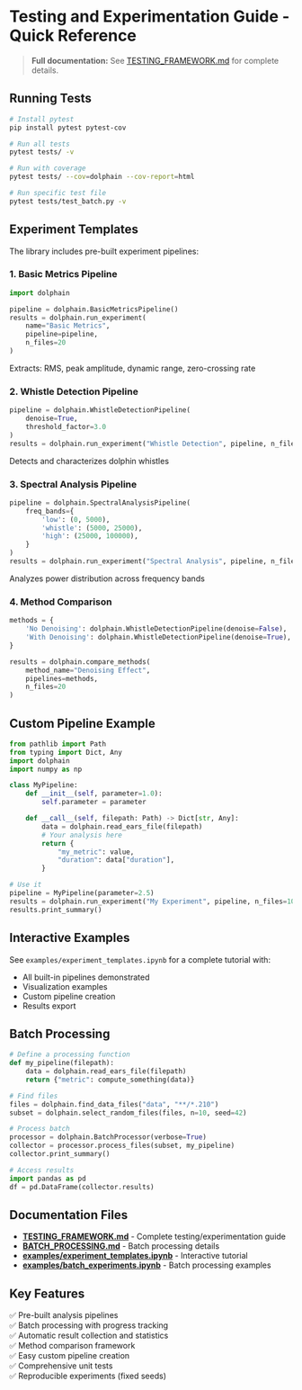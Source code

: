 # Testing and Experimentation Guide - Quick Reference

> **Full documentation:** See [TESTING_FRAMEWORK.md](TESTING_FRAMEWORK.md) for complete details.

## Running Tests

```bash
# Install pytest
pip install pytest pytest-cov

# Run all tests
pytest tests/ -v

# Run with coverage
pytest tests/ --cov=dolphain --cov-report=html

# Run specific test file
pytest tests/test_batch.py -v
```

## Experiment Templates

The library includes pre-built experiment pipelines:

### 1. Basic Metrics Pipeline

```python
import dolphain

pipeline = dolphain.BasicMetricsPipeline()
results = dolphain.run_experiment(
    name="Basic Metrics",
    pipeline=pipeline,
    n_files=20
)
```

Extracts: RMS, peak amplitude, dynamic range, zero-crossing rate

### 2. Whistle Detection Pipeline

```python
pipeline = dolphain.WhistleDetectionPipeline(
    denoise=True,
    threshold_factor=3.0
)
results = dolphain.run_experiment("Whistle Detection", pipeline, n_files=20)
```

Detects and characterizes dolphin whistles

### 3. Spectral Analysis Pipeline

```python
pipeline = dolphain.SpectralAnalysisPipeline(
    freq_bands={
        'low': (0, 5000),
        'whistle': (5000, 25000),
        'high': (25000, 100000),
    }
)
results = dolphain.run_experiment("Spectral Analysis", pipeline, n_files=20)
```

Analyzes power distribution across frequency bands

### 4. Method Comparison

```python
methods = {
    'No Denoising': dolphain.WhistleDetectionPipeline(denoise=False),
    'With Denoising': dolphain.WhistleDetectionPipeline(denoise=True),
}

results = dolphain.compare_methods(
    method_name="Denoising Effect",
    pipelines=methods,
    n_files=20
)
```

## Custom Pipeline Example

```python
from pathlib import Path
from typing import Dict, Any
import dolphain
import numpy as np

class MyPipeline:
    def __init__(self, parameter=1.0):
        self.parameter = parameter

    def __call__(self, filepath: Path) -> Dict[str, Any]:
        data = dolphain.read_ears_file(filepath)
        # Your analysis here
        return {
            "my_metric": value,
            "duration": data["duration"],
        }

# Use it
pipeline = MyPipeline(parameter=2.5)
results = dolphain.run_experiment("My Experiment", pipeline, n_files=10)
results.print_summary()
```

## Interactive Examples

See `examples/experiment_templates.ipynb` for a complete tutorial with:

- All built-in pipelines demonstrated
- Visualization examples
- Custom pipeline creation
- Results export

## Batch Processing

```python
# Define a processing function
def my_pipeline(filepath):
    data = dolphain.read_ears_file(filepath)
    return {"metric": compute_something(data)}

# Find files
files = dolphain.find_data_files("data", "**/*.210")
subset = dolphain.select_random_files(files, n=10, seed=42)

# Process batch
processor = dolphain.BatchProcessor(verbose=True)
collector = processor.process_files(subset, my_pipeline)
collector.print_summary()

# Access results
import pandas as pd
df = pd.DataFrame(collector.results)
```

## Documentation Files

- **[TESTING_FRAMEWORK.md](TESTING_FRAMEWORK.md)** - Complete testing/experimentation guide
- **[BATCH_PROCESSING.md](BATCH_PROCESSING.md)** - Batch processing details
- **[examples/experiment_templates.ipynb](examples/experiment_templates.ipynb)** - Interactive tutorial
- **[examples/batch_experiments.ipynb](examples/batch_experiments.ipynb)** - Batch processing examples

## Key Features

✅ Pre-built analysis pipelines  
✅ Batch processing with progress tracking  
✅ Automatic result collection and statistics  
✅ Method comparison framework  
✅ Easy custom pipeline creation  
✅ Comprehensive unit tests  
✅ Reproducible experiments (fixed seeds)
